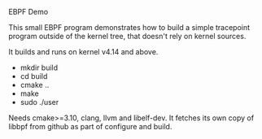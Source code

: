 EBPF Demo

This small EBPF program demonstrates how to build a simple tracepoint
program outside of the kernel tree, that doesn't rely on kernel sources.

It builds and runs on kernel v4.14 and above.

* mkdir build
* cd build
* cmake ..
* make
* sudo ./user

Needs cmake>=3.10, clang, llvm and libelf-dev.  It fetches its own copy of
libbpf from github as part of configure and build.


